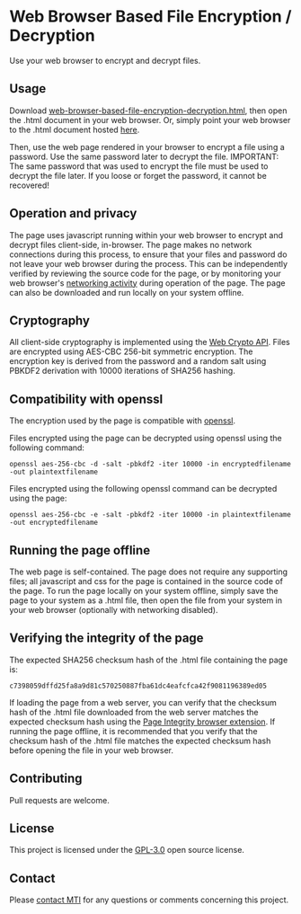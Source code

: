 # Web Browser Based File Encryption / Decryption

Use your web browser to encrypt and decrypt files.

## Usage

Download [web-browser-based-file-encryption-decryption.html](https://github.com/meixler/web-browser-based-file-encryption-decryption/blob/master/web-browser-based-file-encryption-decryption.html), then open the .html document in your web browser.  Or, simply point your web browser to the .html document hosted [here](https://www.meixler-tech.com/web-browser-based-file-encryption-decryption.html).

Then, use the web page rendered in your browser to encrypt a file using a password.  Use the same password later to decrypt the file.  IMPORTANT: The same password that was used to encrypt the file must be used to decrypt the file later. If you loose or forget the password, it cannot be recovered!

## Operation and privacy

The page uses javascript running within your web browser to encrypt and decrypt files client-side, in-browser. The page makes no network connections during this process, to ensure that your files and password do not leave your web browser during the process. This can be independently verified by reviewing the source code for the page, or by monitoring your web browser's [networking activity](https://developer.mozilla.org/en-US/docs/Tools/Network_Monitor) during operation of the page. The page can also be downloaded and run locally on your system offline. 

## Cryptography

All client-side cryptography is implemented using the [Web Crypto API](https://developer.mozilla.org/en-US/docs/Web/API/Web_Crypto_API). Files are encrypted using AES-CBC 256-bit symmetric encryption. The encryption key is derived from the password and a random salt using PBKDF2 derivation with 10000 iterations of SHA256 hashing.


## Compatibility with openssl

The encryption used by the page is compatible with [openssl](https://www.openssl.org/docs/man1.1.1/man1/openssl-enc.html).

Files encrypted using the page can be decrypted using openssl using the following command:
    
    openssl aes-256-cbc -d -salt -pbkdf2 -iter 10000 -in encryptedfilename -out plaintextfilename

Files encrypted using the following openssl command can be decrypted using the page:

    openssl aes-256-cbc -e -salt -pbkdf2 -iter 10000 -in plaintextfilename -out encryptedfilename

## Running the page offline

The web page is self-contained. The page does not require any supporting files; all javascript and css for the page is contained in the source code of the page. 
To run the page locally on your system offline, simply save the page to your system as a .html file, then open the file from your system in your web browser (optionally with networking disabled).

## Verifying the integrity of the page

The expected SHA256 checksum hash of the .html file containing the page is:

    c7398059dffd25fa8a9d81c570250887fba61dc4eafcfca42f9081196389ed05

If loading the page from a web server, you can verify that the checksum hash of the .html file downloaded from the web server matches the expected checksum hash using the [Page Integrity browser extension](https://www.pageintegrity.net/).
If running the page offline, it is recommended that you verify that the checksum hash of the .html file matches the expected checksum hash before opening the file in your web browser.

## Contributing

Pull requests are welcome.

## License

This project is licensed under the [GPL-3.0](https://www.gnu.org/licenses/gpl-3.0.en.html) open source license.

## Contact

Please [contact MTI](https://www.meixler-tech.com/contact.php) for any questions or comments concerning this project.
